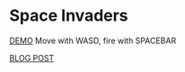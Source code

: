 # Space Invaders

[DEMO](https://errvald.github.io/Space-Invaders/) Move with WASD, fire with SPACEBAR

[BLOG POST](https://errvald.github.io/post/making-of-space-invaders-threejs/)
